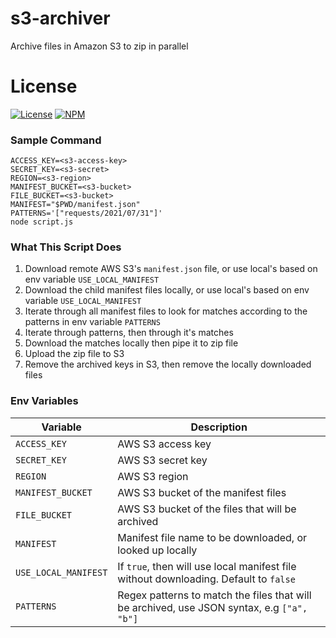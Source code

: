 # s3-archiver
Archive files in Amazon S3 to zip in parallel

# License

[![License](https://img.shields.io/badge/License-MIT-blue.svg)](https://opensource.org/licenses/MIT)
[![NPM](https://badge.fury.io/js/@suhendra%2Fs3-zip.svg)](https://www.npmjs.com/package/@suhendra/s3-zip)

### Sample Command
```
ACCESS_KEY=<s3-access-key>
SECRET_KEY=<s3-secret>
REGION=<s3-region>
MANIFEST_BUCKET=<s3-bucket>
FILE_BUCKET=<s3-bucket>
MANIFEST="$PWD/manifest.json"
PATTERNS='["requests/2021/07/31"]' 
node script.js
```

### What This Script Does

1. Download remote AWS S3's `manifest.json` file, or use local's based on env variable `USE_LOCAL_MANIFEST`
2. Download the child manifest files locally, or use local's based on env variable `USE_LOCAL_MANIFEST`
3. Iterate through all manifest files to look for matches according to the patterns in env variable `PATTERNS`
4. Iterate through patterns, then through it's matches
5. Download the matches locally then pipe it to zip file
6. Upload the zip file to S3
7. Remove the archived keys in S3, then remove the locally downloaded files

### Env Variables

| Variable | Description |
| --- | --- |
| `ACCESS_KEY` | AWS S3 access key |
| `SECRET_KEY` | AWS S3 secret key |
| `REGION` | AWS S3 region |
| `MANIFEST_BUCKET` | AWS S3 bucket of the manifest files |
| `FILE_BUCKET` | AWS S3 bucket of the files that will be archived  |
| `MANIFEST` | Manifest file name to be downloaded, or looked up locally  |
| `USE_LOCAL_MANIFEST` | If `true`, then will use local manifest file without downloading. Default to `false`  |
| `PATTERNS` | Regex patterns to match the files that will be archived, use JSON syntax, e.g `["a", "b"]`  |
